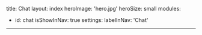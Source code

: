 title: Chat
layout: index
heroImage: 'hero.jpg'
heroSize: small
modules:
  - id: chat
    isShowInNav: true
    settings:
      labelInNav: 'Chat'
---
